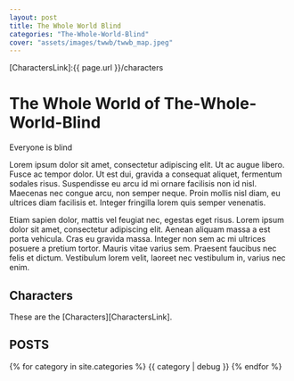```yaml
---
layout: post
title: The Whole World Blind
categories: "The-Whole-World-Blind"
cover: "assets/images/twwb/twwb_map.jpeg"
---
```


[CharactersLink]:{{ page.url }}/characters

# The Whole World of The-Whole-World-Blind

Everyone is blind

Lorem ipsum dolor sit amet, consectetur adipiscing elit. Ut ac augue libero. Fusce ac tempor dolor. Ut est dui, gravida a consequat aliquet, fermentum sodales risus. Suspendisse eu arcu id mi ornare facilisis non id nisl. Maecenas nec congue arcu, non semper neque. Proin mollis nisl diam, eu ultrices diam facilisis et. Integer fringilla lorem quis semper venenatis.

Etiam sapien dolor, mattis vel feugiat nec, egestas eget risus. Lorem ipsum dolor sit amet, consectetur adipiscing elit. Aenean aliquam massa a est porta vehicula. Cras eu gravida massa. Integer non sem ac mi ultrices posuere a pretium tortor. Mauris vitae varius sem. Praesent faucibus nec felis et dictum. Vestibulum lorem velit, laoreet nec vestibulum in, varius nec enim.

## Characters
These are the [Characters][CharactersLink].

## POSTS

{% for category in site.categories %}
  {{ category | debug }}
{% endfor %}

